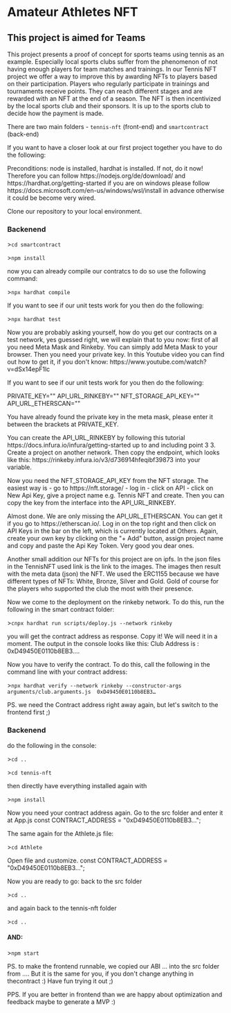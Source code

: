 <html>
<body>
<h1>Amateur Athletes NFT</h1>
<h2>This project is aimed for Teams</h2>
<p>This project presents a proof of concept for sports teams using tennis as an example. Especially local sports clubs suffer from the phenomenon of not having enough players for team matches and trainings. In our Tennis NFT project we offer a way to improve this by awarding NFTs to players based on their participation. Players who regularly participate in trainings and tournaments receive points. They can reach different stages and are rewarded with an NFT at the end of a season. The NFT is then incentivized  by the local sports club and their sponsors. It is up to the sports club to decide how the payment is made.</p>
<p>There are two main folders - <code>tennis-nft</code> (front-end) and <code>smartcontract</code> (back-end) </p>
<p>If you want to have a closer look at our first project together you have to do the following: </p>
<p>Preconditions: node is installed, hardhat is installed. If not, do it now! Therefore you can follow https://nodejs.org/de/download/ and https://hardhat.org/getting-started if you are on windows please follow https://docs.microsoft.com/en-us/windows/wsl/install in advance otherwise it could be become very wired.</p>
<p>Clone our repository to your local environment.</p>

<h3>Backenend</h3>
<p>><code>cd smartcontract</code></p>
<p>><code>npm install</code></p>
<p>now you can already compile our contratcs to do so use the following command:</p>
<p>><code>npx hardhat compile</code></p>
<p>If you want to see if our unit tests work for you then do the following:</p>
<p>><code>npx hardhat test</code></p>
<p>Now you are probably asking yourself, how do you get our contracts on a test network, yes guessed right, we will explain that to you now: 
first of all you need Meta Mask and Rinkeby. You can simply add Meta Mask to your browser. Then you need your private key. In this Youtube video you can find out how to get it, if you don't know:  https://www.youtube.com/watch?v=dSx14epF1lc</p>
<p>If you want to see if our unit tests work for you then do the following:</p>
<p>PRIVATE_KEY=""
API_URL_RINKEBY=""
NFT_STORAGE_API_KEY=""
API_URL_ETHERSCAN=""</p>
<p>You have already found the private key in the meta mask, please enter it between the brackets at PRIVATE_KEY.</p>
<p>You can create the API_URL_RINKEBY by following this tutorial https://docs.infura.io/infura/getting-started  up to and including point 3 3. Create a project on another network. Then copy the endpoint, which looks like this: https://rinkeby.infura.io/v3/d736914hfeqibf39873 into your variable.</p>
<p>Now you need the NFT_STORAGE_API_KEY from the NFT storage. The easiest way is
- go to https://nft.storage/
- log in
- click on API
- click on New Api Key, give a project name e.g. Tennis NFT and create. Then you can copy the key from the interface into the API_URL_RINKEBY.</p>
<p>Almost done. We are only missing the API_URL_ETHERSCAN. You can get it if you go to https://etherscan.io/. Log in on the top right and then click on API Keys in the bar on the left, which is currently located at Others. Again, create your own key by clicking on the "+ Add" button, assign project name and copy and paste the Api Key Token. Very good you dear ones. </p>
<p>Another small addition our NFTs for this project are on ipfs. In the json files in the TennisNFT used link is the link to the images. The images then result with the meta data (json) the NFT. We used the ERC1155 because we have different types of NFTs: White, Bronze, Silver and Gold. Gold of course for the players who supported the club the most with their presence. </p>
<p>Now we come to the deployment on the rinkeby network. To do this, run the following in the smart contract folder: </p>
<p>><code>cnpx hardhat run scripts/deploy.js --network rinkeby</code></p>
<p>you will get the contract address as response. Copy it! We will need it in a moment. The output in the console looks like this: 
Club Address is : 0xD49450E0110b8EB3.…</p>
<p>Now you have to verify the contract. To do this, call the following in the command line with your contract address: </p>
<p>><code>npx hardhat verify --network rinkeby --constructor-args arguments/club.arguments.js  0xD49450E0110b8EB3…</code></p>
<p>PS. we need the Contract address right away again, but let's switch to the frontend first ;)</p>
<h3>Backenend</h3>
<p>do the following in the console:</p>
<p>><code>cd ..</code></p>
<p>><code>cd tennis-nft</code></p>
<p>then directly have everything installed again with</p>
<p>><code>npm install</code></p>
<p>Now you need your contract address again. Go to the src folder and enter it at App.js
const CONTRACT_ADDRESS = "0xD49450E0110b8EB3...";</p>
<p>The same again for the Athlete.js file:</p>
<p>><code>cd Athlete</code></p>
<p>Open file and customize.
const CONTRACT_ADDRESS = "0xD49450E0110b8EB3...";</p>
<p>Now you are ready to go: 
back to the src folder</p>
<p>><code>cd .. </code></p>
<p>and again back to the tennis-nft folder</p>
<p>><code>cd .. </code></p>
<h4>AND:</h4>
<p>><code>npm start</code></p>

<p>PS. to make the frontend runnable, we copied our ABI ... into the src folder from .... But it is the same for you, if you don't change anything in thecontract :) Have fun trying it out ;)</p>
<p>PPS. If you are better in frontend than we are happy about optimization and feedback maybe to generate a MVP :) </p>
</body>
</html>